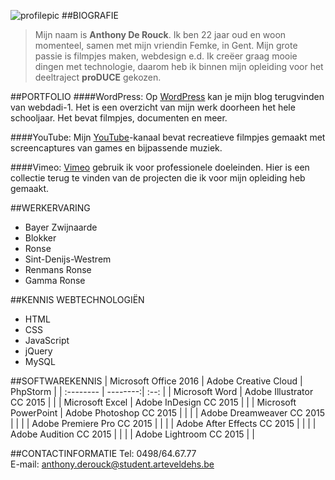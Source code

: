 ![profilepic](https://avatars0.githubusercontent.com/u/14732809?v=3&u=5dd463738d93a6c3e960347b383f4cd23831958c&s=140)
##BIOGRAFIE
>Mijn naam is **Anthony De Rouck**. Ik ben 22 jaar oud en woon momenteel, samen met mijn vriendin Femke, in Gent. Mijn grote passie is filmpjes maken, webdesign e.d. Ik creëer graag mooie dingen met technologie, daarom heb ik binnen mijn opleiding voor het deeltraject **proDUCE** gekozen. 

##PORTFOLIO
####WordPress:
Op [WordPress][] kan je mijn blog terugvinden van webdadi-1. Het is een overzicht van mijn werk doorheen het hele schooljaar. Het bevat filmpjes, documenten en meer.

[WordPress]: https://wordpress.com/stats/day/anthdero.wordpress.com 

####YouTube:
Mijn [YouTube][]-kanaal bevat recreatieve filmpjes gemaakt met screencaptures van games en bijpassende muziek.

[YouTube]: https://www.youtube.com/channel/UCBdy6MMrF5VK9GKFeze2bXg   

####Vimeo:
[Vimeo][] gebruik ik voor professionele doeleinden. Hier is een collectie terug te vinden van de projecten die ik voor mijn opleiding heb gemaakt.

[Vimeo]: https://vimeo.com/user37598482  

##WERKERVARING
* Bayer Zwijnaarde   
* Blokker  
 * Ronse  
 * Sint-Denijs-Westrem  
* Renmans Ronse  
* Gamma Ronse  

##KENNIS WEBTECHNOLOGIËN
* HTML  
* CSS  
* JavaScript  
* jQuery  
* MySQL  

##SOFTWAREKENNIS
| Microsoft Office 2016      |    Adobe Creative Cloud | PhpStorm  |
| :-------- | --------:| :--: |
| Microsoft Word  | Adobe Illustrator CC 2015 |     |
| Microsoft Excel     |   Adobe InDesign CC 2015 |    |
| Microsoft PowerPoint      |    Adobe Photoshop CC 2015 |   |
|       |    Adobe Dreamweaver CC 2015 |   |
|       |    Adobe Premiere Pro CC 2015 |   |
|       |    Adobe After Effects CC 2015 |   |
|       |    Adobe Audition CC 2015 |   |
|       |    Adobe Lightroom CC 2015 |   |

##CONTACTINFORMATIE
Tel: 0498/64.67.77  
E-mail: anthony.derouck@student.arteveldehs.be  
